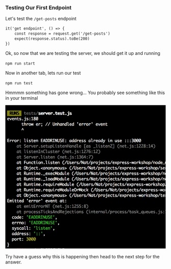 ### Testing Our First Endpoint

Let's test the `/get-posts` endpoint

```
it('get endpoint', () => {
    const response = request.get('/get-posts')
    expect(response.status).toBe(200)
})
```
Ok, so now that we are testing the server, we should get it up and running

`npm run start`

Now in another tab, lets run our test

`npm run test`

Hmmmm something has gone wrong... You probably see something like this in your terminal

![server_in_use](../assets/server_in_use.png)


Try have a guess why this is happening then head to the next step for the answer.